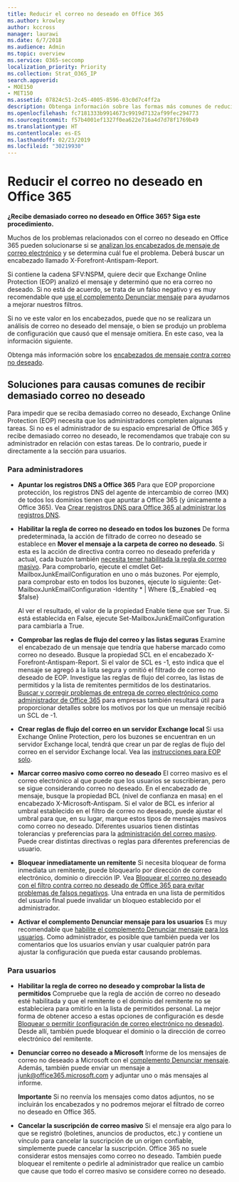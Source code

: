 ```yaml
---
title: Reducir el correo no deseado en Office 365
ms.author: krowley
author: kccross
manager: laurawi
ms.date: 6/7/2018
ms.audience: Admin
ms.topic: overview
ms.service: O365-seccomp
localization_priority: Priority
ms.collection: Strat_O365_IP
search.appverid:
- MOE150
- MET150
ms.assetid: 07824c51-2c45-4005-8596-03c0d7c4ff2a
description: Obtenga información sobre las formas más comunes de reducir el correo masivo y el correo no deseado en Office 365.
ms.openlocfilehash: fc7181333b9914673c9919d7132af99fec294773
ms.sourcegitcommit: f57b4001ef1327f0ea622e716a4d7d78f1769b49
ms.translationtype: HT
ms.contentlocale: es-ES
ms.lasthandoff: 02/23/2019
ms.locfileid: "30219930"
---
```

# <a name="how-to-reduce-spam-email-in-office-365"></a>Reducir el correo no deseado en Office 365

 **¿Recibe demasiado correo no deseado en Office 365? Siga este procedimiento.**
  
Muchos de los problemas relacionados con el correo no deseado en Office 365 pueden solucionarse si se [analizan los encabezados de mensaje de correo electrónico](https://support.office.com/article/cd039382-dc6e-4264-ac74-c048563d212c) y se determina cuál fue el problema. Deberá buscar un encabezado llamado X-Forefront-Antispam-Report.

  Si contiene la cadena SFV:NSPM, quiere decir que Exchange Online Protection (EOP) analizó el mensaje y determinó que no era correo no deseado. Si no está de acuerdo, se trata de un falso negativo y es muy recomendable que [use el complemento Denunciar mensaje](https://support.office.com/article/b5caa9f1-cdf3-4443-af8c-ff724ea719d2) para ayudarnos a mejorar nuestros filtros.

  Si no ve este valor en los encabezados, puede que no se realizara un análisis de correo no deseado del mensaje, o bien se produjo un problema de configuración que causó que el mensaje omitiera. En este caso, vea la información siguiente. 
  
Obtenga más información sobre los [encabezados de mensaje contra correo no deseado](https://technet.microsoft.com/library/dn205071%28v=exchg.150%29.aspx).

## <a name="solutions-to-common-causes-of-getting-too-much-spam"></a>Soluciones para causas comunes de recibir demasiado correo no deseado

Para impedir que se reciba demasiado correo no deseado, Exchange Online Protection (EOP) necesita que los administradores completen algunas tareas. Si no es el administrador de su espacio empresarial de Office 365 y recibe demasiado correo no deseado, le recomendamos que trabaje con su administrador en relación con estas tareas. De lo contrario, puede ir directamente a la sección para usuarios.
  
### <a name="for-admins"></a>Para administradores

- **Apuntar los registros DNS a Office 365** Para que EOP proporcione protección, los registros DNS del agente de intercambio de correo (MX) de todos los dominios tienen que apuntar a Office 365 (y únicamente a Office 365). Vea [Crear registros DNS para Office 365 al administrar los registros DNS](https://support.office.com/article/b0f3fdca-8a80-4e8e-9ef3-61e8a2a9ab23).
    
- **Habilitar la regla de correo no deseado en todos los buzones** De forma predeterminada, la acción de filtrado de correo no deseado se establece en **Mover el mensaje a la carpeta de correo no deseado**. Si esta es la acción de directiva contra correo no deseado preferida y actual, cada buzón también [necesita tener habilitada la regla de correo masivo](https://support.office.com/es-ES/article/overview-of-the-junk-email-filter-5ae3ea8e-cf41-4fa0-b02a-3b96e21de089). Para comprobarlo, ejecute el cmdlet Get-MailboxJunkEmailConfiguration en uno o más buzones. Por ejemplo, para comprobar esto en todos los buzones, ejecute lo siguiente: Get-MailboxJunkEmailConfiguration -Identity \* | Where {$_.Enabled -eq $false}
    
    Al ver el resultado, el valor de la propiedad Enable tiene que ser True. Si está establecida en False, ejecute Set-MailboxJunkEmailConfiguration para cambiarla a True.
    
- **Comprobar las reglas de flujo del correo y las listas seguras** Examine el encabezado de un mensaje que tendría que haberse marcado como correo no deseado. Busque la propiedad SCL en el encabezado X-Forefront-Antispam-Report. Si el valor de SCL es -1, esto indica que el mensaje se agregó a la lista segura y omitió el filtrado de correo no deseado de EOP. Investigue las reglas de flujo del correo, las listas de permitidos y la lista de remitentes permitidos de los destinatarios. [Buscar y corregir problemas de entrega de correo electrónico como administrador de Office 365](https://support.office.com/article/e7758b99-1896-41db-bf39-51e2dba21de6) para empresas también resultará útil para proporcionar detalles sobre los motivos por los que un mensaje recibió un SCL de -1. 
    
- **Crear reglas de flujo del correo en un servidor Exchange local** Si usa Exchange Online Protection, pero los buzones se encuentran en un servidor Exchange local, tendrá que crear un par de reglas de flujo del correo en el servidor Exchange local. Vea las [instrucciones para EOP solo](https://technet.microsoft.com/library/ms.exch.eac.EditAntispamPolicy_SpamAction%28EXCHG.150%29.aspx?v=15.20.548.14&amp;l=1&amp;s=BPOS_S_E15_0).
    
- **Marcar correo masivo como correo no deseado** El correo masivo es el correo electrónico al que puede que los usuarios se suscribieran, pero se sigue considerando correo no deseado. En el encabezado de mensaje, busque la propiedad BCL (nivel de confianza en masa) en el encabezado X-Microsoft-Antispam. Si el valor de BCL es inferior al umbral establecido en el filtro de correo no deseado, puede ajustar el umbral para que, en su lugar, marque estos tipos de mensajes masivos como correo no deseado. Diferentes usuarios tienen distintas tolerancias y preferencias para la [administración del correo masivo](https://docs.microsoft.com/es-ES/office365/SecurityCompliance/bulk-complaint-level-values). Puede crear distintas directivas o reglas para diferentes preferencias de usuario. 
    
- **Bloquear inmediatamente un remitente** Si necesita bloquear de forma inmediata un remitente, puede bloquearlo por dirección de correo electrónico, dominio o dirección IP. Vea [Bloquear el correo no deseado con el filtro contra correo no deseado de Office 365 para evitar problemas de falsos negativos](block-email-spam-to-prevent-false-negatives.md). Una entrada en una lista de permitidos del usuario final puede invalidar un bloqueo establecido por el administrador.
    
- **Activar el complemento Denunciar mensaje para los usuarios** Es muy recomendable que [habilite el complemento Denunciar mensaje para los usuarios](enable-the-report-message-add-in.md). Como administrador, es posible que también pueda ver los comentarios que los usuarios envían y usar cualquier patrón para ajustar la configuración que pueda estar causando problemas.
    
### <a name="for-users"></a>Para usuarios

- **Habilitar la regla de correo no deseado y comprobar la lista de permitidos** Compruebe que la regla de acción de correo no deseado esté habilitada y que el remitente o el dominio del remitente no se estableciera para omitirlo en la lista de permitidos personal. La mejor forma de obtener acceso a estas opciones de configuración es desde [Bloquear o permitir (configuración de correo electrónico no deseado)](https://support.office.com/article/48c9f6f7-2309-4f95-9a4d-de987e880e46). Desde allí, también puede bloquear el dominio o la dirección de correo electrónico del remitente.
    
- **Denunciar correo no deseado a Microsoft** Informe de los mensajes de correo no deseado a Microsoft con el [complemento Denunciar mensaje](https://support.office.com/article/b5caa9f1-cdf3-4443-af8c-ff724ea719d2). Además, también puede enviar un mensaje a junk@office365.microsoft.com y adjuntar uno o más mensajes al informe.
    
    **Importante** Si no reenvía los mensajes como datos adjuntos, no se incluirán los encabezados y no podremos mejorar el filtrado de correo no deseado en Office 365. 
    
- **Cancelar la suscripción de correo masivo** Si el mensaje era algo para lo que se registró (boletines, anuncios de productos, etc.) y contiene un vínculo para cancelar la suscripción de un origen confiable, simplemente puede cancelar la suscripción. Office 365 no suele considerar estos mensajes como correo no deseado. También puede bloquear el remitente o pedirle al administrador que realice un cambio que cause que todo el correo masivo se considere correo no deseado.
